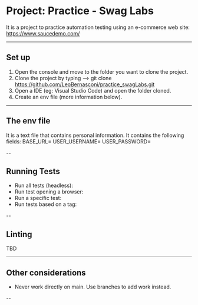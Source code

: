 # Project: Practice - Swag Labs
It is a project to practice automation testing using an e-commerce web site: https://www.saucedemo.com/

---

## Set up

1. Open the console and move to the folder you want to clone the project.
2. Clone the project by typing --> git clone https://github.com/LeoBernasconi/practice_swagLabs.git
3. Open a IDE (eg: Visual Studio Code) and open the folder cloned.
4. Create an env file (more information below).

---

## The env file
It is a text file that contains personal information. It contains the following fields:
BASE_URL=
USER_USERNAME=
USER_PASSWORD=

--

## Running Tests
- Run all tests (headless): 
- Run test opening a browser: 
- Run a specific test: 
- Run tests based on a tag: 

--

## Linting
TBD

---

## Other considerations
- Never work directly on main. Use branches to add work instead.

--